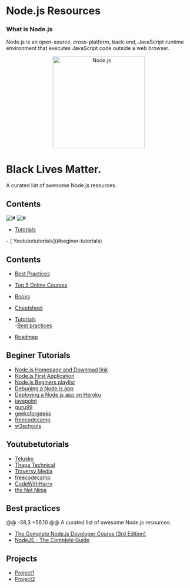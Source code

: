 # Node.js Resources
### What is Node.js 
Node.js is an open-source, cross-platform, back-end, JavaScript runtime environment that executes JavaScript code outside a web browser. 

<div align="center">
<img width="250" src="https://devicons.github.io/devicon/devicon.git/icons/nodejs/nodejs-original-wordmark.svg" alt="Node.js">
</div>

# Black Lives Matter.

A curated list of awesome Node.js resources.
## Contents

![#](https://badgen.net/badge/best-practices/5+/red)
![#](https://badgen.net/badge/educational/5+/green)
- [Tutorials](#beginer-tutorials)<br/> 

</div>
- [ Youtubetutorials](#beginer-tutorials)<br/> 

## Contents
- [Best Practices](#beginer-tutorials)<br/> 

- [Top 5 Online Courses](#beginer-tutorials)<br/> 

- [Books](#beginer-tutorials)<br/> 

- [Cheetsheet](https://gist.github.com/LeCoupa/985b82968d8285987dc3)

- [Tutorials](#beginer-tutorials)<br/> -[Best practices](#best-practices)
- [Roadmap](https://github.com/aliyr/Nodejs-Developer-Roadmap/blob/master/Node.js-developer-roadmap.png)

## Beginer Tutorials

- [Node.js Homepage and Download link](https://nodejs.org/en/)
- [Node.js First Application ](https://www.tutorialspoint.com/nodejs/nodejs_first_application.htm)
- [Node.js Beginers playlist](https://www.youtube.com/watch?v=w-7RQ46RgxU&list=PL4cUxeGkcC9gcy9lrvMJ75z9maRw4byYp)
- [Debuging a Node.js app](https://blog.heroku.com/debug-node-applications)
- [Deploying a Node.js app on Heroku](https://devcenter.heroku.com/articles/deploying-nodejs)
- [javapoint](https://www.javatpoint.com/nodejs-tutorial)
- [guru99](https://www.guru99.com/node-js-tutorial.html)
- [geeksforgeeks](https://www.geeksforgeeks.org/nodejs-tutorials/)
- [freecodecamp](https://www.freecodecamp.org/news/the-definitive-node-js-handbook-6912378afc6e/)
- [w3schools](https://www.w3schools.com/nodejs/)

## Youtubetutorials
-  [Telusko](https://www.youtube.com/watch?v=vJEO57B05Sg) 
-  [Thapa Technical](https://www.youtube.com/watch?v=ipnWAKoiBtY&t=4343s) 
-  [Traversy Media](https://www.youtube.com/watch?v=fBNz5xF-Kx4) 
-  [freecodecamp](https://www.youtube.com/watch?v=RLtyhwFtXQA) 
-  [CodeWithHarry](https://www.youtube.com/watch?v=YFmgNiimfyk&t=946s)
-  [the Net Ninja](https://www.youtube.com/playlist?list=PL4cUxeGkcC9gcy9lrvMJ75z9maRw4byYp)


## Best practices

@@ -38,3 +56,10 @@ A curated list of awesome Node.js resources.
- [The Complete Node.js Developer Course (3rd Edition)](https://www.udemy.com/course/the-complete-nodejs-developer-course-2/)
- [NodeJS - The Complete Guide](https://www.udemy.com/course/nodejs-the-complete-guide/)

## Projects

- [Project1](https://www.youtube.com/watch?v=ZVznzY7EjuY)
- [Project2](https://www.youtube.com/watch?v=Dkh2IjrAkVI)




